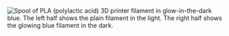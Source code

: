 ﻿![Spool of PLA (polylactic acid) 3D printer filament in glow-in-the-dark blue. The left half shows the plain filament in the light. The right half shows the glowing blue filament in the dark.](https://images-na.ssl-images-amazon.com/images/I/411FUc00T1L.jpg)
